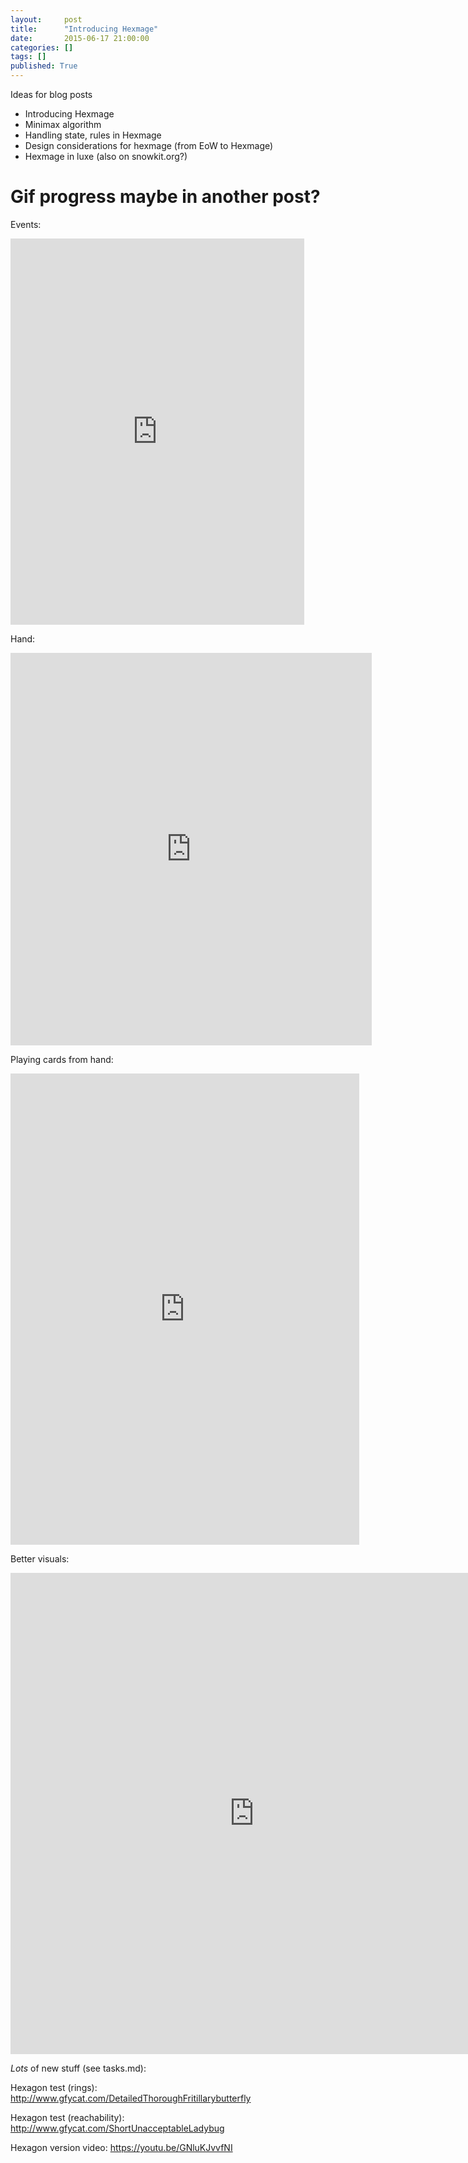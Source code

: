 ```yaml
---
layout:     post
title:      "Introducing Hexmage"
date:       2015-06-17 21:00:00
categories: []
tags: []
published: True
---
```


Ideas for blog posts
* Introducing Hexmage
* Minimax algorithm
* Handling state, rules in Hexmage
* Design considerations for hexmage (from EoW to Hexmage)
* Hexmage in luxe (also on snowkit.org?)


# Gif progress maybe in another post?


Events:
<!-- http://www.gfycat.com/TediousLinedCormorant -->

<iframe src="http://gfycat.com/ifr/TediousLinedCormorant" frameborder="0" scrolling="no" width="470" height="618" style="-webkit-backface-visibility: hidden;-webkit-transform: scale(1);" ></iframe>


Hand:
<!-- http://www.gfycat.com/EnchantedWellinformedEasternnewt -->

<iframe src="http://gfycat.com/ifr/EnchantedWellinformedEasternnewt" frameborder="0" scrolling="no" width="578" height="628" style="-webkit-backface-visibility: hidden;-webkit-transform: scale(1);" ></iframe>


Playing cards from hand:
<!-- http://www.gfycat.com/SkinnyOddIsopod -->

<iframe src="http://gfycat.com/ifr/SkinnyOddIsopod" frameborder="0" scrolling="no" width="558" height="754" style="-webkit-backface-visibility: hidden;-webkit-transform: scale(1);" ></iframe>

Better visuals:
<!-- http://www.gfycat.com/OldfashionedCrispFlicker -->

<iframe src="http://gfycat.com/ifr/OldfashionedCrispFlicker" frameborder="0" scrolling="no" width="780" height="770" style="-webkit-backface-visibility: hidden;-webkit-transform: scale(1);" ></iframe>

*Lots* of new stuff (see tasks.md):

<!-- http://www.gfycat.com/PowerlessHideousAntarcticfurseal -->


Hexagon test (rings):
http://www.gfycat.com/DetailedThoroughFritillarybutterfly

Hexagon test (reachability):
http://www.gfycat.com/ShortUnacceptableLadybug

Hexagon version video:
https://youtu.be/GNluKJvvfNI
